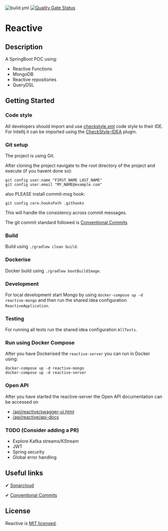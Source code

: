![build.yml](https://github.com/kliarist/reactive/actions/workflows/build.yml/badge.svg?branch=main)
[![Quality Gate Status](https://sonarcloud.io/api/project_badges/measure?project=reactive&metric=alert_status)](https://sonarcloud.io/summary/new_code?id=reactive)

# Reactive

## Description
A SpringBoot POC using:
* Reactive Functions
* MongoDB
* Reactive repositories  
* QueryDSL

## Getting Started

### Code style

All developers should import and use [checkstyle.xml](config/checkstyle/checkstyle.xml) code style 
to their IDE. For Intellij it can be imported using the [CheckStyle-IDEA](https://plugins.jetbrains.com/plugin/1065-checkstyle-idea) plugin. 

### Git setup

The project is using Git.

After cloning the project navigate to the root directory of the project and execute (if you havent
done so):

```
git config user.name "FIRST_NAME LAST_NAME"
git config user.email "MY_NAME@example.com"
```

also PLEASE install commit-msg hook:

```
git config core.hooksPath .githooks
```

This will handle the consistency across commit messages. 

The git commit standard followed is [Conventional Commits](https://www.conventionalcommits.org/en/v1.0.0/) 


### Build
Build using `./gradlew clean build`.

### Dockerise  
Docker build using `./gradlew bootBuildImage`.

### Development  
For local development start Mongo by using `docker-compose up -d reactive-mongo` and then run the 
  shared idea configuration `ReactiveApplication`.

### Testing
For running all tests run the shared idea configuration `AllTests`.

### Run using Docker Compose

After you have Dockerised the `reactive-server` you can run in Docker using: 
```
docker-compose up -d reactive-mongo
docker-compose up -d reactive-server
```

### Open API

After you have started the reactive-server the Open API documentation can be accessed on

* [/api/reactive/swagger-ui.html](http://localhost:8080/api/reactive/swagger-ui.html) 
* [/api/reactive/api-docs](http://localhost:8080/api/reactive/api-docs)

### TODO (Consider adding a PR)
* Explore Kafka streams/KStream
* JWT
* Spring security
* Global error handling

## Useful links

✔ [Sonarcloud](https://sonarcloud.io/project/overview?id=reactive)

✔ [Conventional Commits](https://www.conventionalcommits.org/en/v1.0.0/)

## License

Reactive is [MIT licensed](LICENSE.md).



